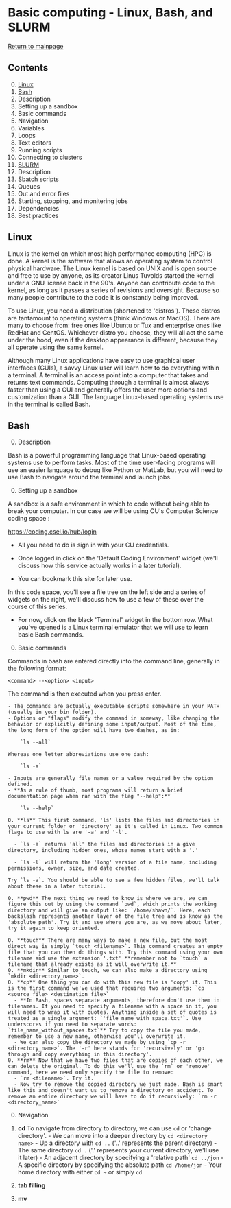 # Basic computing - Linux, Bash, and SLURM
[Return to mainpage](https://luger-lab.github.io/coding-tutorials/)
## Contents
0. [Linux](#linux)
0. [Bash](#bash)
  0. Description
  0. Setting up a sandbox
  0. Basic commands
  0. Navigation
  0. Variables
  0. Loops
  0. Text editors
  0. Running scripts
  0. Connecting to clusters
0. [SLURM](#slurm)
  0. Description
  0. Sbatch scripts
  0. Queues
  0. Out and error files
  0. Starting, stopping, and monitering jobs
  0. Dependencies
  0. Best practices

## Linux
Linux is the kernel on which most high performance computing (HPC) is done. A kernel is the software that allows an operating system to control physical hardware. The Linux kernel is based on UNIX and is open source and free to use by anyone, as its creator Linus Tuvolds started the kernel under a GNU license back in the 90's. Anyone can contribute code to the kernel, as long as it passes a series of revisions and oversight. Because so many people contribute to the code it is constantly being improved.

To use Linux, you need a distribution (shortened to 'distros'). These distros are tantamount to operating systems (think Windows or MacOS). There are many to choose from: free ones like Ubuntu or Tux and enterprise ones like RedHat and CentOS. Whichever distro you choose, they will all act the same under the hood, even if the desktop appearance is different, because they all operate using the same kernel.

Although many Linux applications have easy to use graphical user interfaces (GUIs), a savvy Linux user will learn how to do everything within a terminal. A terminal is an access point into a computer that takes and returns text commands. Computing through a terminal is almost always faster than using a GUI and generally offers the user more options and customization than a GUI. The language Linux-based operating systems use in the terminal is called Bash.

## Bash
0. Description

  Bash is a powerful programming language that Linux-based operating systems use to perform tasks. Most of the time user-facing programs will use an easier language to debug like Python or MatLab, but you will need to use Bash to navigate around the terminal and launch jobs.

0. Setting up a sandbox

  A sandbox is a safe environment in which to code without being able to break your computer. In our case we will be using CU's Computer Science coding space :

  https://coding.csel.io/hub/login

  - All you need to do is sign in with your CU credentials.

  - Once logged in click on the 'Default Coding Environment' widget (we'll discuss how this service actually works in a later tutorial).

  - You can bookmark this site for later use.

  In this code space, you'll see a file tree on the left side and a series of widgets on the right, we'll discuss how to use a few of these over the course of this series.

  - For now, click on the black 'Terminal' widget in the bottom row. What you've opened is a Linux terminal emulator that we will use to learn basic Bash commands.

0. Basic commands

  Commands in bash are entered directly into the command line, generally in the following format:

  `<command> --<option> <input>`

  The command is then executed when you press enter.

    - The commands are actually executable scripts somewhere in your PATH (usually in your bin folder).
    - Options or "flags" modify the command in someway, like changing the behavior or explicitly defining some input/output. Most of the time, the long form of the option will have two dashes, as in:

        `ls --all`

    Whereas one letter abbreviations use one dash:

        `ls -a`

    - Inputs are generally file names or a value required by the option defined.
    - **As a rule of thumb, most programs will return a brief documentation page when ran with the flag "--help":**

        `ls --help`

    0. **ls** This first command, 'ls' lists the files and directories in your current folder or 'directory' as it's called in Linux. Two common flags to use with ls are '-a' and '-l'.

      - `ls -a` returns 'all' the files and directories in a give directory, including hidden ones, whose names start with a '.'

      - `ls -l` will return the 'long' version of a file name, including permissions, owner, size, and date created.

    Try `ls -a`. You should be able to see a few hidden files, we'll talk about these in a later tutorial.

    0. **pwd** The next thing we need to know is where we are, we can figure this out by using the command `pwd`, which prints the working directory and will give an output like: `/home/shawn/`. Here, each backslash represents another layer of the file tree and is know as the 'absolute path'. Try it and see where you are, as we move about later, try it again to keep oriented.

    0. **touch** There are many ways to make a new file, but the most direct way is simply `touch <filename>`. This command creates an empty file that you can then do things with. Try this command using your own filename and use the extension '.txt' **remember not to `touch` a filename that already exists as it will overwrite it.**
    0. **mkdir** Similar to touch, we can also make a directory using `mkdir <directory_name>`.
    0. **cp** One thing you can do with this new file is 'copy' it. This is the first command we've used that requires two arguments: `cp <source_file> <destination_file>`
      - **In Bash, spaces separate arguments, therefore don't use them in filenames. If you need to specify a filename with a space in it, you will need to wrap it with quotes. Anything inside a set of quotes is treated as a single argument: `'file name with space.txt'`. Use underscores if you need to separate words: `file_name_without_spaces.txt`** Try to copy the file you made, remember to use a new name, otherwise you'll overwrite it.
      - We can also copy the directory we made by using `cp -r <directory_name>`. The '-r' here stands for 'recursively' or 'go through and copy everything in this directory'.
    0. **rm** Now that we have two files that are copies of each other, we can delete the original. To do this we'll use the `rm` or 'remove' command, here we need only specify the file to remove:  
      - `rm <filename>`. Try it.
      - Now try to remove the copied directory we just made. Bash is smart like this and doesn't want us to remove a directory on accident. To remove an entire directory we will have to do it recursively: `rm -r <directory_name>`


0. Navigation

  0. **cd** To navigate from directory to directory, we can use `cd` or 'change directory'.
    - We can move into a deeper directory by `cd <directory name>`
    - Up a directory with `cd ..` ('..' represents the parent directory)
    - The same directory `cd .` ('.' represents your current directory, we'll use it later)
    - An adjacent directory by specifying a 'relative path' `cd ../jon`
    - A specific directory by specifying the absolute path `cd /home/jon`
    - Your home directory with either `cd ~` or simply `cd`
  0. **tab filling**
  0. **mv**
